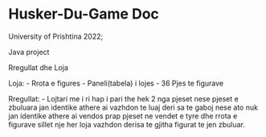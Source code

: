 ﻿# Husker-Du-Game Doc

University of Prishtina 2022;

Java project 

Rregullat dhe Loja

Loja:
    - Rrota e figures
    - Paneli(tabela) i lojes
    - 36 Pjes te figurave

Rregullat:
    - Lojtari me i ri hap i pari the hek 2 nga pjeset nese pjeset e zbuluara jan identike athere ai vazhdon te luaj deri sa te gaboj nese ato nuk jan identike athere ai vendos prap pjeset ne vendet e tyre dhe rrota e figurave sillet nje her loja vazhdon derisa te gjitha figurat te jen zbuluar.

